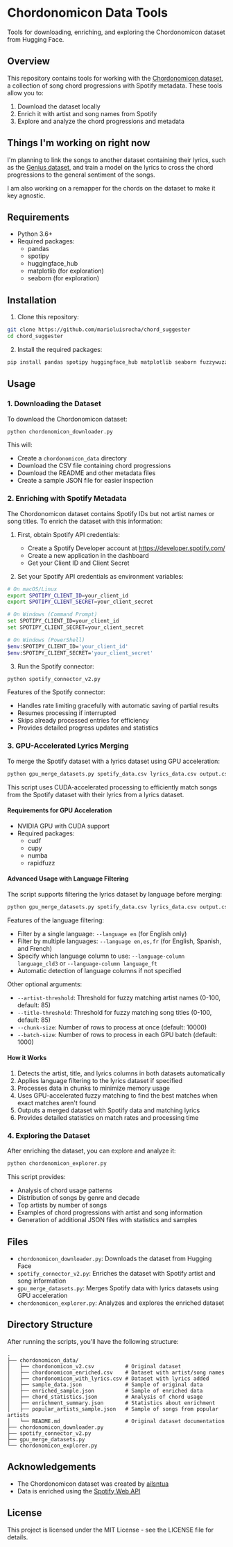 # Chordonomicon Data Tools

Tools for downloading, enriching, and exploring the Chordonomicon dataset from Hugging Face.

## Overview

This repository contains tools for working with the [Chordonomicon dataset](https://huggingface.co/datasets/ailsntua/Chordonomicon), a collection of song chord progressions with Spotify metadata. These tools allow you to:

1. Download the dataset locally
2. Enrich it with artist and song names from Spotify
3. Explore and analyze the chord progressions and metadata

## Things I'm working on right now

I'm planning to link the songs to another dataset containing their lyrics, such as the [Genius dataset](https://www.kaggle.com/datasets/carlosgdcj/genius-song-lyrics-with-language-information), and train a model on the lyrics to cross the chord progressions to the general sentiment of the songs.

I am also working on a remapper for the chords on the dataset to make it key agnostic. 


## Requirements

- Python 3.6+
- Required packages:
  - pandas
  - spotipy
  - huggingface_hub
  - matplotlib (for exploration)
  - seaborn (for exploration)

## Installation

1. Clone this repository:
```bash
git clone https://github.com/marioluisrocha/chord_suggester
cd chord_suggester
```

2. Install the required packages:
```bash
pip install pandas spotipy huggingface_hub matplotlib seaborn fuzzywuzzy
```

## Usage

### 1. Downloading the Dataset

To download the Chordonomicon dataset:

```bash
python chordonomicon_downloader.py
```

This will:
- Create a `chordonomicon_data` directory
- Download the CSV file containing chord progressions
- Download the README and other metadata files
- Create a sample JSON file for easier inspection

### 2. Enriching with Spotify Metadata

The Chordonomicon dataset contains Spotify IDs but not artist names or song titles. To enrich the dataset with this information:

1. First, obtain Spotify API credentials:
   - Create a Spotify Developer account at https://developer.spotify.com/
   - Create a new application in the dashboard
   - Get your Client ID and Client Secret

2. Set your Spotify API credentials as environment variables:
```bash
# On macOS/Linux
export SPOTIPY_CLIENT_ID=your_client_id
export SPOTIPY_CLIENT_SECRET=your_client_secret

# On Windows (Command Prompt)
set SPOTIPY_CLIENT_ID=your_client_id
set SPOTIPY_CLIENT_SECRET=your_client_secret

# On Windows (PowerShell)
$env:SPOTIPY_CLIENT_ID='your_client_id'
$env:SPOTIPY_CLIENT_SECRET='your_client_secret'
```

3. Run the Spotify connector:
```bash
python spotify_connector_v2.py
```

Features of the Spotify connector:
- Handles rate limiting gracefully with automatic saving of partial results
- Resumes processing if interrupted
- Skips already processed entries for efficiency
- Provides detailed progress updates and statistics

### 3. GPU-Accelerated Lyrics Merging

To merge the Spotify dataset with a lyrics dataset using GPU acceleration:

```bash
python gpu_merge_datasets.py spotify_data.csv lyrics_data.csv output.csv
```

This script uses CUDA-accelerated processing to efficiently match songs from the Spotify dataset with their lyrics from a lyrics dataset.

#### Requirements for GPU Acceleration

- NVIDIA GPU with CUDA support
- Required packages:
  - cudf
  - cupy
  - numba
  - rapidfuzz

#### Advanced Usage with Language Filtering

The script supports filtering the lyrics dataset by language before merging:

```bash
python gpu_merge_datasets.py spotify_data.csv lyrics_data.csv output.csv --language en --language-column language_cld3
```

Features of the language filtering:
- Filter by a single language: `--language en` (for English only)
- Filter by multiple languages: `--language en,es,fr` (for English, Spanish, and French)
- Specify which language column to use: `--language-column language_cld3` or `--language-column language_ft`
- Automatic detection of language columns if not specified

Other optional arguments:
- `--artist-threshold`: Threshold for fuzzy matching artist names (0-100, default: 85)
- `--title-threshold`: Threshold for fuzzy matching song titles (0-100, default: 85)
- `--chunk-size`: Number of rows to process at once (default: 10000)
- `--batch-size`: Number of rows to process in each GPU batch (default: 1000)

#### How it Works

1. Detects the artist, title, and lyrics columns in both datasets automatically
2. Applies language filtering to the lyrics dataset if specified
3. Processes data in chunks to minimize memory usage
4. Uses GPU-accelerated fuzzy matching to find the best matches when exact matches aren't found
5. Outputs a merged dataset with Spotify data and matching lyrics
6. Provides detailed statistics on match rates and processing time

### 4. Exploring the Dataset

After enriching the dataset, you can explore and analyze it:

```bash
python chordonomicon_explorer.py
```

This script provides:
- Analysis of chord usage patterns
- Distribution of songs by genre and decade
- Top artists by number of songs
- Examples of chord progressions with artist and song information
- Generation of additional JSON files with statistics and samples

## Files

- `chordonomicon_downloader.py`: Downloads the dataset from Hugging Face
- `spotify_connector_v2.py`: Enriches the dataset with Spotify artist and song information
- `gpu_merge_datasets.py`: Merges Spotify data with lyrics datasets using GPU acceleration
- `chordonomicon_explorer.py`: Analyzes and explores the enriched dataset

## Directory Structure

After running the scripts, you'll have the following structure:

```
.
├── chordonomicon_data/
│   ├── chordonomicon_v2.csv          # Original dataset
│   ├── chordonomicon_enriched.csv    # Dataset with artist/song names
│   ├── chordonomicon_with_lyrics.csv # Dataset with lyrics added
│   ├── sample_data.json              # Sample of original data
│   ├── enriched_sample.json          # Sample of enriched data
│   ├── chord_statistics.json         # Analysis of chord usage
│   ├── enrichment_summary.json       # Statistics about enrichment
│   ├── popular_artists_sample.json   # Sample of songs from popular artists
│   └── README.md                     # Original dataset documentation
├── chordonomicon_downloader.py
├── spotify_connector_v2.py
├── gpu_merge_datasets.py
└── chordonomicon_explorer.py
```

## Acknowledgements

- The Chordonomicon dataset was created by [ailsntua](https://huggingface.co/ailsntua)
- Data is enriched using the [Spotify Web API](https://developer.spotify.com/documentation/web-api/)

## License

This project is licensed under the MIT License - see the LICENSE file for details.